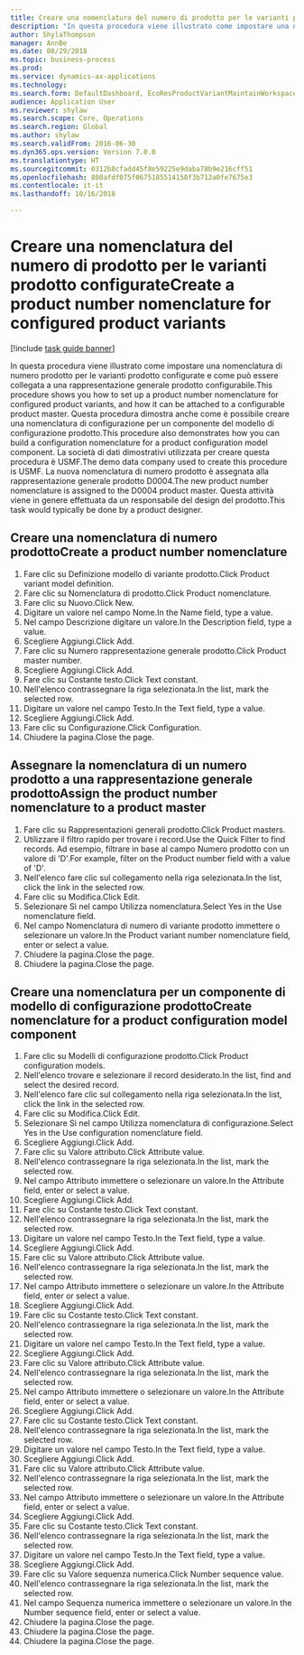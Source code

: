 ```yaml
--- 
title: Creare una nomenclatura del numero di prodotto per le varianti prodotto configurate
description: "In questa procedura viene illustrato come impostare una nomenclatura di numero prodotto per le varianti prodotto configurate e come può essere collegata a una rappresentazione generale prodotto configurabile."
author: ShylaThompson
manager: AnnBe
ms.date: 08/29/2018
ms.topic: business-process
ms.prod: 
ms.service: dynamics-ax-applications
ms.technology: 
ms.search.form: DefaultDashboard, EcoResProductVariantMaintainWorkspace, EcoResNomenclature, EcoResProductListPage, EcoResProductDetails, PCProductConfigurationModelListPage, PCProductConfigurationModelDetails
audience: Application User
ms.reviewer: shylaw
ms.search.scope: Core, Operations
ms.search.region: Global
ms.author: shylaw
ms.search.validFrom: 2016-06-30
ms.dyn365.ops.version: Version 7.0.0
ms.translationtype: HT
ms.sourcegitcommit: 0312b8cfadd45f8e59225e9daba78b9e216cff51
ms.openlocfilehash: 800afdf075f0675185514158f3b712a0fe7675e3
ms.contentlocale: it-it
ms.lasthandoff: 10/16/2018

---
```

# <a name="create-a-product-number-nomenclature-for-configured-product-variants"></a><span data-ttu-id="f132c-103">Creare una nomenclatura del numero di prodotto per le varianti prodotto configurate</span><span class="sxs-lookup"><span data-stu-id="f132c-103">Create a product number nomenclature for configured product variants</span></span>

[!include [task guide banner](../../includes/task-guide-banner.md)]

<span data-ttu-id="f132c-104">In questa procedura viene illustrato come impostare una nomenclatura di numero prodotto per le varianti prodotto configurate e come può essere collegata a una rappresentazione generale prodotto configurabile.</span><span class="sxs-lookup"><span data-stu-id="f132c-104">This procedure shows you how to set up a product number nomenclature for configured product variants, and how it can be attached to a configurable product master.</span></span> <span data-ttu-id="f132c-105">Questa procedura dimostra anche come è possibile creare una nomenclatura di configurazione per un componente del modello di configurazione prodotto.</span><span class="sxs-lookup"><span data-stu-id="f132c-105">This procedure also demonstrates how you can build a configuration nomenclature for a product configuration model component.</span></span> <span data-ttu-id="f132c-106">La società di dati dimostrativi utilizzata per creare questa procedura è USMF.</span><span class="sxs-lookup"><span data-stu-id="f132c-106">The demo data company used to create this procedure is USMF.</span></span> <span data-ttu-id="f132c-107">La nuova nomenclatura di numero prodotto è assegnata alla rappresentazione generale prodotto D0004.</span><span class="sxs-lookup"><span data-stu-id="f132c-107">The new product number nomenclature is assigned to the D0004 product master.</span></span> <span data-ttu-id="f132c-108">Questa attività viene in genere effettuata da un responsabile del design del prodotto.</span><span class="sxs-lookup"><span data-stu-id="f132c-108">This task would typically be done by a product designer.</span></span>


## <a name="create-a-product-number-nomenclature"></a><span data-ttu-id="f132c-109">Creare una nomenclatura di numero prodotto</span><span class="sxs-lookup"><span data-stu-id="f132c-109">Create a product number nomenclature</span></span>
1. <span data-ttu-id="f132c-110">Fare clic su Definizione modello di variante prodotto.</span><span class="sxs-lookup"><span data-stu-id="f132c-110">Click Product variant model definition.</span></span>
2. <span data-ttu-id="f132c-111">Fare clic su Nomenclatura di prodotto.</span><span class="sxs-lookup"><span data-stu-id="f132c-111">Click Product nomenclature.</span></span>
3. <span data-ttu-id="f132c-112">Fare clic su Nuovo.</span><span class="sxs-lookup"><span data-stu-id="f132c-112">Click New.</span></span>
4. <span data-ttu-id="f132c-113">Digitare un valore nel campo Nome.</span><span class="sxs-lookup"><span data-stu-id="f132c-113">In the Name field, type a value.</span></span>
5. <span data-ttu-id="f132c-114">Nel campo Descrizione digitare un valore.</span><span class="sxs-lookup"><span data-stu-id="f132c-114">In the Description field, type a value.</span></span>
6. <span data-ttu-id="f132c-115">Scegliere Aggiungi.</span><span class="sxs-lookup"><span data-stu-id="f132c-115">Click Add.</span></span>
7. <span data-ttu-id="f132c-116">Fare clic su Numero rappresentazione generale prodotto.</span><span class="sxs-lookup"><span data-stu-id="f132c-116">Click Product master number.</span></span>
8. <span data-ttu-id="f132c-117">Scegliere Aggiungi.</span><span class="sxs-lookup"><span data-stu-id="f132c-117">Click Add.</span></span>
9. <span data-ttu-id="f132c-118">Fare clic su Costante testo.</span><span class="sxs-lookup"><span data-stu-id="f132c-118">Click Text constant.</span></span>
10. <span data-ttu-id="f132c-119">Nell'elenco contrassegnare la riga selezionata.</span><span class="sxs-lookup"><span data-stu-id="f132c-119">In the list, mark the selected row.</span></span>
11. <span data-ttu-id="f132c-120">Digitare un valore nel campo Testo.</span><span class="sxs-lookup"><span data-stu-id="f132c-120">In the Text field, type a value.</span></span>
12. <span data-ttu-id="f132c-121">Scegliere Aggiungi.</span><span class="sxs-lookup"><span data-stu-id="f132c-121">Click Add.</span></span>
13. <span data-ttu-id="f132c-122">Fare clic su Configurazione.</span><span class="sxs-lookup"><span data-stu-id="f132c-122">Click Configuration.</span></span>
14. <span data-ttu-id="f132c-123">Chiudere la pagina.</span><span class="sxs-lookup"><span data-stu-id="f132c-123">Close the page.</span></span>

## <a name="assign-the-product-number-nomenclature-to-a-product-master"></a><span data-ttu-id="f132c-124">Assegnare la nomenclatura di un numero prodotto a una rappresentazione generale prodotto</span><span class="sxs-lookup"><span data-stu-id="f132c-124">Assign the product number nomenclature to a product master</span></span>
1. <span data-ttu-id="f132c-125">Fare clic su Rappresentazioni generali prodotto.</span><span class="sxs-lookup"><span data-stu-id="f132c-125">Click Product masters.</span></span>
2. <span data-ttu-id="f132c-126">Utilizzare il filtro rapido per trovare i record.</span><span class="sxs-lookup"><span data-stu-id="f132c-126">Use the Quick Filter to find records.</span></span> <span data-ttu-id="f132c-127">Ad esempio, filtrare in base al campo Numero prodotto con un valore di 'D'.</span><span class="sxs-lookup"><span data-stu-id="f132c-127">For example, filter on the Product number field with a value of 'D'.</span></span>
3. <span data-ttu-id="f132c-128">Nell'elenco fare clic sul collegamento nella riga selezionata.</span><span class="sxs-lookup"><span data-stu-id="f132c-128">In the list, click the link in the selected row.</span></span>
4. <span data-ttu-id="f132c-129">Fare clic su Modifica.</span><span class="sxs-lookup"><span data-stu-id="f132c-129">Click Edit.</span></span>
5. <span data-ttu-id="f132c-130">Selezionare Sì nel campo Utilizza nomenclatura.</span><span class="sxs-lookup"><span data-stu-id="f132c-130">Select Yes in the Use nomenclature field.</span></span>
6. <span data-ttu-id="f132c-131">Nel campo Nomenclatura di numero di variante prodotto immettere o selezionare un valore.</span><span class="sxs-lookup"><span data-stu-id="f132c-131">In the Product variant number nomenclature field, enter or select a value.</span></span>
7. <span data-ttu-id="f132c-132">Chiudere la pagina.</span><span class="sxs-lookup"><span data-stu-id="f132c-132">Close the page.</span></span>
8. <span data-ttu-id="f132c-133">Chiudere la pagina.</span><span class="sxs-lookup"><span data-stu-id="f132c-133">Close the page.</span></span>

## <a name="create-nomenclature-for-a-product-configuration-model-component"></a><span data-ttu-id="f132c-134">Creare una nomenclatura per un componente di modello di configurazione prodotto</span><span class="sxs-lookup"><span data-stu-id="f132c-134">Create nomenclature for a product configuration model component</span></span>
1. <span data-ttu-id="f132c-135">Fare clic su Modelli di configurazione prodotto.</span><span class="sxs-lookup"><span data-stu-id="f132c-135">Click Product configuration models.</span></span>
2. <span data-ttu-id="f132c-136">Nell'elenco trovare e selezionare il record desiderato.</span><span class="sxs-lookup"><span data-stu-id="f132c-136">In the list, find and select the desired record.</span></span>
3. <span data-ttu-id="f132c-137">Nell'elenco fare clic sul collegamento nella riga selezionata.</span><span class="sxs-lookup"><span data-stu-id="f132c-137">In the list, click the link in the selected row.</span></span>
4. <span data-ttu-id="f132c-138">Fare clic su Modifica.</span><span class="sxs-lookup"><span data-stu-id="f132c-138">Click Edit.</span></span>
5. <span data-ttu-id="f132c-139">Selezionare Sì nel campo Utilizza nomenclatura di configurazione.</span><span class="sxs-lookup"><span data-stu-id="f132c-139">Select Yes in the Use configuration nomenclature field.</span></span>
6. <span data-ttu-id="f132c-140">Scegliere Aggiungi.</span><span class="sxs-lookup"><span data-stu-id="f132c-140">Click Add.</span></span>
7. <span data-ttu-id="f132c-141">Fare clic su Valore attributo.</span><span class="sxs-lookup"><span data-stu-id="f132c-141">Click Attribute value.</span></span>
8. <span data-ttu-id="f132c-142">Nell'elenco contrassegnare la riga selezionata.</span><span class="sxs-lookup"><span data-stu-id="f132c-142">In the list, mark the selected row.</span></span>
9. <span data-ttu-id="f132c-143">Nel campo Attributo immettere o selezionare un valore.</span><span class="sxs-lookup"><span data-stu-id="f132c-143">In the Attribute field, enter or select a value.</span></span>
10. <span data-ttu-id="f132c-144">Scegliere Aggiungi.</span><span class="sxs-lookup"><span data-stu-id="f132c-144">Click Add.</span></span>
11. <span data-ttu-id="f132c-145">Fare clic su Costante testo.</span><span class="sxs-lookup"><span data-stu-id="f132c-145">Click Text constant.</span></span>
12. <span data-ttu-id="f132c-146">Nell'elenco contrassegnare la riga selezionata.</span><span class="sxs-lookup"><span data-stu-id="f132c-146">In the list, mark the selected row.</span></span>
13. <span data-ttu-id="f132c-147">Digitare un valore nel campo Testo.</span><span class="sxs-lookup"><span data-stu-id="f132c-147">In the Text field, type a value.</span></span>
14. <span data-ttu-id="f132c-148">Scegliere Aggiungi.</span><span class="sxs-lookup"><span data-stu-id="f132c-148">Click Add.</span></span>
15. <span data-ttu-id="f132c-149">Fare clic su Valore attributo.</span><span class="sxs-lookup"><span data-stu-id="f132c-149">Click Attribute value.</span></span>
16. <span data-ttu-id="f132c-150">Nell'elenco contrassegnare la riga selezionata.</span><span class="sxs-lookup"><span data-stu-id="f132c-150">In the list, mark the selected row.</span></span>
17. <span data-ttu-id="f132c-151">Nel campo Attributo immettere o selezionare un valore.</span><span class="sxs-lookup"><span data-stu-id="f132c-151">In the Attribute field, enter or select a value.</span></span>
18. <span data-ttu-id="f132c-152">Scegliere Aggiungi.</span><span class="sxs-lookup"><span data-stu-id="f132c-152">Click Add.</span></span>
19. <span data-ttu-id="f132c-153">Fare clic su Costante testo.</span><span class="sxs-lookup"><span data-stu-id="f132c-153">Click Text constant.</span></span>
20. <span data-ttu-id="f132c-154">Nell'elenco contrassegnare la riga selezionata.</span><span class="sxs-lookup"><span data-stu-id="f132c-154">In the list, mark the selected row.</span></span>
21. <span data-ttu-id="f132c-155">Digitare un valore nel campo Testo.</span><span class="sxs-lookup"><span data-stu-id="f132c-155">In the Text field, type a value.</span></span>
22. <span data-ttu-id="f132c-156">Scegliere Aggiungi.</span><span class="sxs-lookup"><span data-stu-id="f132c-156">Click Add.</span></span>
23. <span data-ttu-id="f132c-157">Fare clic su Valore attributo.</span><span class="sxs-lookup"><span data-stu-id="f132c-157">Click Attribute value.</span></span>
24. <span data-ttu-id="f132c-158">Nell'elenco contrassegnare la riga selezionata.</span><span class="sxs-lookup"><span data-stu-id="f132c-158">In the list, mark the selected row.</span></span>
25. <span data-ttu-id="f132c-159">Nel campo Attributo immettere o selezionare un valore.</span><span class="sxs-lookup"><span data-stu-id="f132c-159">In the Attribute field, enter or select a value.</span></span>
26. <span data-ttu-id="f132c-160">Scegliere Aggiungi.</span><span class="sxs-lookup"><span data-stu-id="f132c-160">Click Add.</span></span>
27. <span data-ttu-id="f132c-161">Fare clic su Costante testo.</span><span class="sxs-lookup"><span data-stu-id="f132c-161">Click Text constant.</span></span>
28. <span data-ttu-id="f132c-162">Nell'elenco contrassegnare la riga selezionata.</span><span class="sxs-lookup"><span data-stu-id="f132c-162">In the list, mark the selected row.</span></span>
29. <span data-ttu-id="f132c-163">Digitare un valore nel campo Testo.</span><span class="sxs-lookup"><span data-stu-id="f132c-163">In the Text field, type a value.</span></span>
30. <span data-ttu-id="f132c-164">Scegliere Aggiungi.</span><span class="sxs-lookup"><span data-stu-id="f132c-164">Click Add.</span></span>
31. <span data-ttu-id="f132c-165">Fare clic su Valore attributo.</span><span class="sxs-lookup"><span data-stu-id="f132c-165">Click Attribute value.</span></span>
32. <span data-ttu-id="f132c-166">Nell'elenco contrassegnare la riga selezionata.</span><span class="sxs-lookup"><span data-stu-id="f132c-166">In the list, mark the selected row.</span></span>
33. <span data-ttu-id="f132c-167">Nel campo Attributo immettere o selezionare un valore.</span><span class="sxs-lookup"><span data-stu-id="f132c-167">In the Attribute field, enter or select a value.</span></span>
34. <span data-ttu-id="f132c-168">Scegliere Aggiungi.</span><span class="sxs-lookup"><span data-stu-id="f132c-168">Click Add.</span></span>
35. <span data-ttu-id="f132c-169">Fare clic su Costante testo.</span><span class="sxs-lookup"><span data-stu-id="f132c-169">Click Text constant.</span></span>
36. <span data-ttu-id="f132c-170">Nell'elenco contrassegnare la riga selezionata.</span><span class="sxs-lookup"><span data-stu-id="f132c-170">In the list, mark the selected row.</span></span>
37. <span data-ttu-id="f132c-171">Digitare un valore nel campo Testo.</span><span class="sxs-lookup"><span data-stu-id="f132c-171">In the Text field, type a value.</span></span>
38. <span data-ttu-id="f132c-172">Scegliere Aggiungi.</span><span class="sxs-lookup"><span data-stu-id="f132c-172">Click Add.</span></span>
39. <span data-ttu-id="f132c-173">Fare clic su Valore sequenza numerica.</span><span class="sxs-lookup"><span data-stu-id="f132c-173">Click Number sequence value.</span></span>
40. <span data-ttu-id="f132c-174">Nell'elenco contrassegnare la riga selezionata.</span><span class="sxs-lookup"><span data-stu-id="f132c-174">In the list, mark the selected row.</span></span>
41. <span data-ttu-id="f132c-175">Nel campo Sequenza numerica immettere o selezionare un valore.</span><span class="sxs-lookup"><span data-stu-id="f132c-175">In the Number sequence field, enter or select a value.</span></span>
42. <span data-ttu-id="f132c-176">Chiudere la pagina.</span><span class="sxs-lookup"><span data-stu-id="f132c-176">Close the page.</span></span>
43. <span data-ttu-id="f132c-177">Chiudere la pagina.</span><span class="sxs-lookup"><span data-stu-id="f132c-177">Close the page.</span></span>
44. <span data-ttu-id="f132c-178">Chiudere la pagina.</span><span class="sxs-lookup"><span data-stu-id="f132c-178">Close the page.</span></span>


